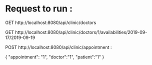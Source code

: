 # Request to run :

GET http://localhost:8080/api/clinic/doctors

GET http://localhost:8080/api/clinic/doctors/1/availabilities/2019-09-17/2019-09-19

POST http://localhost:8080/api/clinic/appointment :

{
	"appointment": "1",
	"doctor":"1",
	"patient":"1"
}